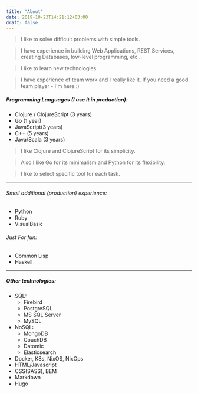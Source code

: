 ```yaml
---
title: "About"
date: 2019-10-23T14:21:12+03:00
draft: false
---
```



> I like to solve difficult problems with simple tools. 

> I have experience in building Web Applications, REST Services, creating Databases, low-level programming, etc...

> I like to learn new technologies.

> I have experience of team work and I really like it. If you need a good team player - I'm here :)



##### Programming Languages (I use it in production): #####


- Clojure / ClojureScript (3 years)
- Go (1 year)
- JavaScript(3 years)
- C++ (5 years)
- Java/Scala (3 years)


> I like Clojure and ClojureScript for its simplicity.

> Also I like Go for its minimalism and Python for its flexibility.

> I like to select specific tool for each task.

---

###### Small additional (production) experience: ######

- Python
- Ruby
- VisualBasic

###### Just For fun: ######

- Common Lisp
- Haskell

---

##### Other technologies: #####

- SQL:
    - Firebird
    - PostgreSQL
    - MS SQL Server
    - MySQL
- NoSQL:
    - MongoDB
    - CouchDB
    - Datomic
    - Elasticsearch
- Docker, K8s, NixOS, NixOps
- HTML/Javascript
- CSS(SASS), BEM
- Markdown
- Hugo
